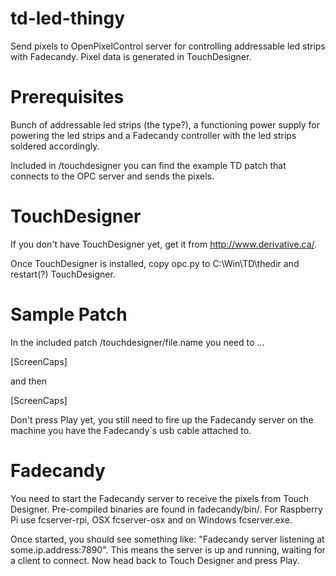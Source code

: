 td-led-thingy
=============

Send pixels to OpenPixelControl server for controlling addressable led strips with Fadecandy. Pixel data is generated in TouchDesigner.


Prerequisites
=============

Bunch of addressable led strips (the type?), a functioning power supply for powering the led strips and a Fadecandy controller with the led strips soldered accordingly. 

Included in /touchdesigner you can find the example TD patch that connects to the OPC server and sends the pixels.


TouchDesigner
=============

If you don't have TouchDesigner yet, get it from http://www.derivative.ca/. 

Once TouchDesigner is installed, copy opc.py to C:\Win\TD\thedir and restart(?) TouchDesigner.


Sample Patch
=============

In the included patch /touchdesigner/file.name you need to ...

[ScreenCaps]

and then

[ScreenCaps]

Don't press Play yet, you still need to fire up the Fadecandy server on the machine you have the Fadecandy´s usb cable attached to.


Fadecandy
=============
You need to start the Fadecandy server to receive the pixels from Touch Designer. Pre-compiled binaries are found in fadecandy/bin/. For Raspberry Pi use fcserver-rpi, OSX fcserver-osx and on Windows fcserver.exe.

Once started, you should see something like: "Fadecandy server listening at some.ip.address:7890". This means the server is up and running, waiting for a client to connect. Now head back to Touch Designer and press Play.




